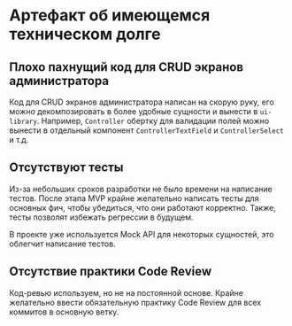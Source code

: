 # Артефакт об имеющемся техническом долге

## Плохо пахнущий код для CRUD экранов администратора
Код для CRUD экранов администратора написан на скорую руку, его можно декомпозировать в более удобные сущности и вынести в `ui-library`. Например, `Controller` обертку для валидации полей можно вынести в отдельный компонент `ControllerTextField` и `ControllerSelect` и т.д. 

## Отсутствуют тесты
Из-за небольших сроков разработки не было времени на написание тестов. После этапа MVP крайне желательно написать тесты для основных фич, чтобы убедиться, что они работают корректно. Также, тесты позволят избежать регрессии в будущем. 

В проекте уже используется Mock API для некоторых сущностей, это облегчит написание тестов.

## Отсутствие практики Code Review
Код-ревью используем, но не на постоянной основе. Крайне желательно ввести обязательную практику Code Review для всех коммитов в основную ветку.


